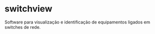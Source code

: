 # switchview
Software para visualização e identificação de equipamentos ligados em switches de rede.
